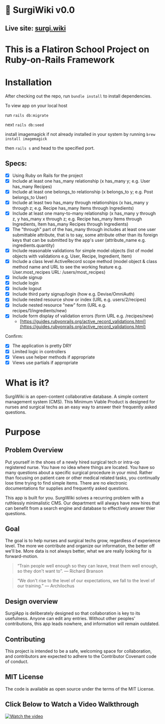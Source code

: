 # 🦦 SurgiWiki v0.0

## Live site: [surgi.wiki](https://www.surgi.wiki/)

# This is a Flatiron School Project on Ruby-on-Rails Framework

# Installation
After checking out the repo, run `bundle install` to install dependencies.

To view app on your local host

run `rails db:migrate`

next `rails db:seed`

install imagemagick if not already installed in your system by running `brew install imagemagick`

then `rails s` and head to the specified port.

## Specs: 

- [x]  Using Ruby on Rails for the project
- [x]  Include at least one has_many relationship (x has_many y; e.g. User has_many Recipes)
- [x]  Include at least one belongs_to relationship (x belongs_to y; e.g. Post belongs_to User)
- [x]  Include at least two has_many through relationships (x has_many y through z; e.g. Recipe has_many Items through Ingredients)
- [x]  Include at least one many-to-many relationship (x has_many y through z, y has_many x through z; e.g. Recipe has_many Items through Ingredients, Item has_many Recipes through Ingredients)
- [x]  The "through" part of the has_many through includes at least one user submittable attribute, that is to say, some attribute other than its foreign keys that can be submitted by the app's user (attribute_name e.g. ingredients.quantity)
- [x]  Include reasonable validations for simple model objects (list of model objects with validations e.g. User, Recipe, Ingredient, Item)
- [x]  Include a class level ActiveRecord scope method (model object & class method name and URL to see the working feature e.g. User.most_recipes URL: /users/most_recipes)
- [x]  Include signup
- [x]  Include login
- [x]  Include logout
- [x]  Include third party signup/login (how e.g. Devise/OmniAuth)
- [x]  Include nested resource show or index (URL e.g. users/2/recipes)
- [x]  Include nested resource "new" form (URL e.g. recipes/1/ingredients/new)
- [x]  Include form display of validation errors (form URL e.g. /recipes/new)
    - [https://guides.rubyonrails.org/active_record_validations.html](https://guides.rubyonrails.org/active_record_validations.html)

Confirm:

- [x]  The application is pretty DRY
- [x]  Limited logic in controllers
- [x]  Views use helper methods if appropriate
- [x]  Views use partials if appropriate

# What is it?
SurgiWiki is an open-content collaborative database. A simple content management system (CMS). This Minimum Viable Product is designed for nurses and surgical techs as an easy way to answer their frequently asked questions. 

# Purpose

## Problem Overview
Put yourself in the shoes of a newly hired surgical tech or intra-op registered nurse. You have no idea where things are located. You have so many questions about a specific surgical procedure in your mind. Rather than focusing on patient care or other medical related tasks, you continually lose time trying to find simple items. There are no electronic documentations for supplies and frequently asked questions.

This app is built for you. SurgiWiki solves a recurring problem with a ruthlessly minimalistic CMS. Our department will always have new hires that can benefit from a search engine and database to effectively answer thier questions.

## Goal
The goal is to help nurses and surgical techs grow, regardless of experience level. The more we contribute and organize our information, the better off we'll be. More data is not always better, what we are really looking for is forward-motion.

> “Train people well enough so they can leave, treat them well enough, so they don't want to”. — Richard Branson

> “We don't rise to the level of our expectations, we fall to the level of our training.” ― Archilochus

## Design overview
SurgiApp is deliberately designed so that collaboration is key to its usefulness. Anyone can edit any entries. Without other peoples' contributions, this app leads nowhere, and information will remain outdated.

## Contributing
This project is intended to be a safe, welcoming space for collaboration, and contributors are expected to adhere to the Contributor Covenant code of conduct.

## MIT License
The code is available as open source under the terms of the MIT License.

## Click Below to Watch a Video Walkthrough

[![Watch the video](https://cdn4.iconfinder.com/data/icons/social-media-2146/512/17_social-256.png)](https://youtu.be/MkMiXls_E7g)
